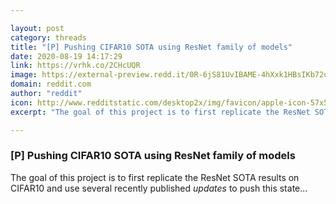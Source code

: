 ```yaml
---

layout: post
category: threads
title: "[P] Pushing CIFAR10 SOTA using ResNet family of models"
date: 2020-08-19 14:17:29
link: https://vrhk.co/2CHcUQR
image: https://external-preview.redd.it/0R-6jS81UvIBAME-4hXxk1HBsIKb72uFCBd4wjnVhjA.jpg?width=400&height=209.42408377&auto=webp&crop=400:209.42408377,smart&s=3c4244ff326f53cc8b807f4a22d55583b22f7226
domain: reddit.com
author: "reddit"
icon: http://www.redditstatic.com/desktop2x/img/favicon/apple-icon-57x57.png
excerpt: "The goal of this project is to first replicate the ResNet SOTA results on CIFAR10 and use several recently published *updates* to push this state..."

---
```


### [P] Pushing CIFAR10 SOTA using ResNet family of models

The goal of this project is to first replicate the ResNet SOTA results on CIFAR10 and use several recently published *updates* to push this state...